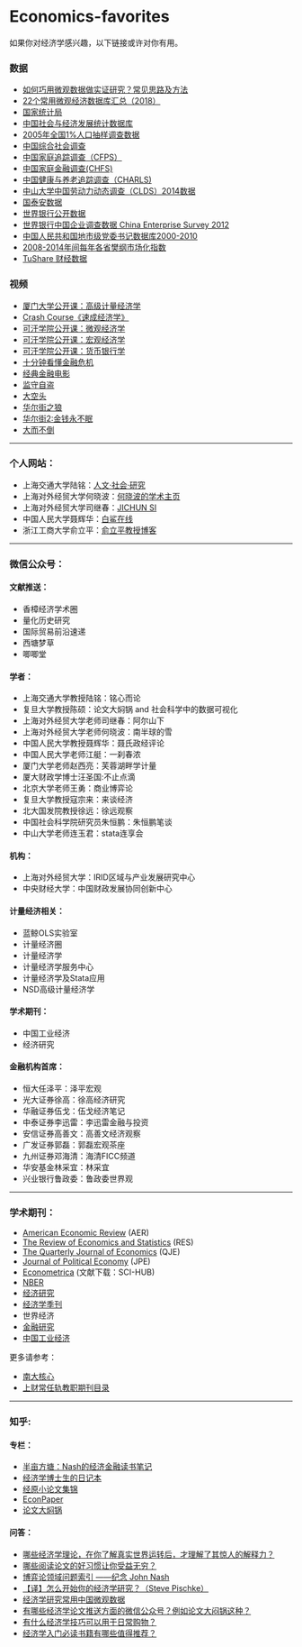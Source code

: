 # Economics-favorites

如果你对经济学感兴趣，以下链接或许对你有用。 

### 数据

- [如何巧用微观数据做实证研究？常见思路及方法](https://mp.weixin.qq.com/s/eVLgHqsBDO7wHenuZBsH4g?)
- [22个常用微观经济数据库汇总（2018）](http://www.360doc.com/content/18/0913/21/55743942_786461643.shtml)
- [国家统计局](http://data.stats.gov.cn/index.htm)
- [中国社会与经济发展统计数据库](http://tongji.cnki.net/kns55/index.aspx)
- [2005年全国1%人口抽样调查数据](http://www.stats.gov.cn/tjsj/ndsj/renkou/2005/renkou.htm)
- [中国综合社会调查](http://cgss.ruc.edu.cn/)
- [中国家庭追踪调查（CFPS）](http://opendata.pku.edu.cn/dataverse/CFPS)
- [中国家庭金融调查(CHFS)](https://chfs.swufe.edu.cn/)
- [中国健康与养老追踪调查（CHARLS)](http://charls.pku.edu.cn/zh-CN/page/data/2015-charls-wave4)
- [中山大学中国劳动力动态调查（CLDS）2014数据](https://bbs.pinggu.org/thread-6261726-1-1.html)
- [国泰安数据](http://www.gtarsc.com/)
- [世界银行公开数据](https://data.worldbank.org/)
- [世界银行中国企业调查数据 China Enterprise Survey 2012](http://microdata.worldbank.org/index.php/catalog/1559/data_dictionary)
- [中国人民共和国地市级党委书记数据库2000-2010](https://bbs.pinggu.org/thread-4120512-1-1.html)
- [2008-2014年间每年各省樊纲市场化指数](https://bbs.pinggu.org/thread-5171421-1-1.html)
- [TuShare 财经数据](http://tushare.org/index.html)

### 视频

- [厦门大学公开课：高级计量经济学](http://open.163.com/special/cuvocw/xiadagaojijiliangjingji.html)
- [Crash Course《速成经济学》](http://open.163.com/movie/2016/3/M/4/MBGQ1VONR_MBGQ259M4.html)
- [可汗学院公开课：微观经济学](http://open.163.com/special/Khan/microeconomics.html)
- [可汗学院公开课：宏观经济学](http://open.163.com/special/Khan/macroeconomics.html)
- [可汗学院公开课：货币银行学](http://open.163.com/special/Khan/bankingandmoney.html)
- [十分钟看懂金融危机 ](http://www.iqiyi.com/w_19rre7gwe9.html)
- [经典金融电影](http://www.sohu.com/a/155745331_479794)
- [监守自盗](http://open.163.com/movie/2015/11/K/K/MB8MBLHEP_MB8O7U0KK.html)
- [大空头](https://v.qq.com/x/cover/4shhitscyia18i9.html)
- [华尔街之狼](https://movie.douban.com/subject/2997076/)
- [华尔街2:金钱永不眠](https://www.iqiyi.com/v_19rrhu0gek.html?vfm=2008_aldbd&fc=828fb30b722f3164&fv=p_02_01)
- [大而不倒](https://v.qq.com/x/cover/rt0d1mfuvpv5rm4.html?ptag=iqiyi)

---

### 个人网站：

- 上海交通大学陆铭：[人文·社会·研究](http://www.profluming.com/)
- 上海对外经贸大学何晓波：[何晓波的学术主页](http://kimir4.wixsite.com/xiaobohe)
- 上海对外经贸大学司继春：[JICHUN SI](http://www.sijichun.pro/)
- 中国人民大学聂辉华：[白鲨在线](http://www.niehuihua.com/a/zuopin/xueshulunwen/2016/0602/246.html)
- 浙江工商大学俞立平：[俞立平教授博客](http://blog.yuliping.com/)

---

### 微信公众号：

#### 文献推送：

- 香樟经济学术圈
- 量化历史研究
- 国际贸易前沿速递
- 西塘梦草
- 唧唧堂

#### 学者：

- 上海交通大学教授陆铭：铭心而论
- 复旦大学教授陈硕：论文大焖锅    and   社会科学中的数据可视化
- 上海对外经贸大学老师司继春：阿尔山下
- 上海对外经贸大学老师何晓波：南半球的雪
- 中国人民大学教授聂辉华：聂氏政经评论
- 中国人民大学老师江艇：一刹春浓
- 厦门大学老师赵西亮：芙蓉湖畔学计量
- 厦大财政学博士汪圣国:不止点滴
- 北京大学老师王勇：商业博弈论
- 复旦大学教授寇宗来：来谈经济
- 北大国发院教授徐远：徐远观察
- 中国社会科学院研究员朱恒鹏：朱恒鹏笔谈
- 中山大学老师连玉君：stata连享会

#### 机构：
- 上海对外经贸大学：IRID区域与产业发展研究中心
- 中央财经大学：中国财政发展协同创新中心

#### 计量经济相关：

- 蓝鲸OLS实验室
- 计量经济圈
- 计量经济学
- 计量经济学服务中心
- 计量经济学及Stata应用
- NSD高级计量经济学

#### 学术期刊：
- 中国工业经济
- 经济研究

#### 金融机构首席：

- 恒大任泽平：泽平宏观
- 光大证券徐高：徐高经济研究
- 华融证券伍戈：伍戈经济笔记
- 中泰证券李迅雷：李迅雷金融与投资
- 安信证券高善文：高善文经济观察
- 广发证券郭磊：郭磊宏观茶座
- 九州证券邓海清：海清FICC频道
- 华安基金林采宜：林采宜
- 兴业银行鲁政委：鲁政委世界观

---

### 学术期刊：

- [American Economic Review](https://www.aeaweb.org/journals/aer) (AER)
- [The Review of Economics and Statistics](https://www.mitpressjournals.org/loi/rest) (RES)
- [The Quarterly Journal of Economics](https://academic.oup.com/qje) (QJE)
- [Journal of Political Economy](http://www.journals.uchicago.edu/toc/jpe/current) (JPE)
- [Econometrica](https://www.econometricsociety.org/publications/econometrica/aims-and-scope) (文献下载：SCI-HUB)  
- [NBER](https://www.nber.org/)
- [经济研究](http://www.erj.cn)
- [经济学季刊](http://www.nsd.pku.edu.cn/publications/quarterly/index.html)
- 世界经济
- [金融研究](http://www.jryj.org.cn/CN/column/column137.shtml)
- [中国工业经济](http://www.ciejournal.org/)

更多请参考：

- [南大核心](http://cssrac.nju.edu.cn/a/xwdt/zxdt/20170116/2805.html)
- [上财常任轨教职期刊目录](http://econ.shufe.edu.cn/se/jianbao_con/77/1324)

---

### 知乎:

#### 专栏：

- [半亩方塘：Nash的经济金融读书笔记](https://zhuanlan.zhihu.com/nash-econ-notes)
- [经济学博士生的日记本](https://zhuanlan.zhihu.com/econ-diary)
- [经原小论文集锦](https://zhuanlan.zhihu.com/c_46823687)
- [EconPaper](https://zhuanlan.zhihu.com/econpaper)
- [论文大焖锅](https://zhuanlan.zhihu.com/PaperExpress)

#### 问答：

- [哪些经济学理论，在你了解真实世界运转后，才理解了其惊人的解释力？](https://www.zhihu.com/question/40971941/answer/219453659)
- [哪些阅读论文的好习惯让你受益无穷？](https://www.zhihu.com/question/35930686/answer/93729937)
- [博弈论领域问题索引 ——纪念 John Nash](https://zhuanlan.zhihu.com/p/20043841)
- [【译】怎么开始你的经济学研究？（Steve Pischke）](https://zhuanlan.zhihu.com/p/19678390)
- [经济学研究常用中国微观数据](https://zhuanlan.zhihu.com/p/19677508)
- [有哪些经济学论文推送方面的微信公众号？例如论文大闷锅这种？](https://www.zhihu.com/question/39065902)
- [有什么经济学技巧可以用于日常购物？](https://www.zhihu.com/question/38054671/answer/74696190)
- [经济学入门必读书籍有哪些值得推荐？](https://www.zhihu.com/question/19661829/answer/17527623)
